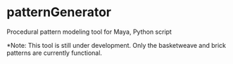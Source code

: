 # patternGenerator
Procedural pattern modeling tool for Maya, Python script

*Note: This tool is still under development. Only the basketweave and brick patterns are currently functional.
